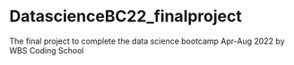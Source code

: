 # DatascienceBC22_finalproject
The final project to complete the data science bootcamp Apr-Aug 2022 by WBS Coding School
